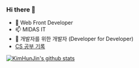 ### Hi there 👋

<!--
**KimHunJin/KimHunJin** is a ✨ _special_ ✨ repository because its `README.md` (this file) appears on your GitHub profile.

Here are some ideas to get you started:

- 🔭 I’m currently working on ...
- 🌱 I’m currently learning ...
- 👯 I’m looking to collaborate on ...
- 🤔 I’m looking for help with ...
- 💬 Ask me about ...
- 📫 How to reach me: ...
- 😄 Pronouns: ...
- ⚡ Fun fact: ...
-->

- 🔭 Web Front Developer
- 📫 MIDAS IT
- 💬 개발자를 위한 개발자 (Developer for Developer) <br/>
- [CS 공부 기록](https://www.notion.so/Computer-Science-fae3129d086a4a65a4ce6944edf4ec06)

[![KimHunJin's github stats](https://github-readme-stats.vercel.app/api?username=KimHunJin)](https://github.com/anuraghazra/github-readme-stats)
